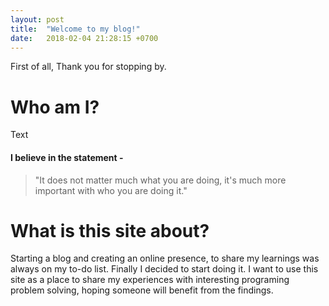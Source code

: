```yaml
---
layout: post
title:  "Welcome to my blog!"
date:   2018-02-04 21:28:15 +0700
---
```

First of all, Thank you for stopping by.

# Who am I?
Text


#### I believe in the statement -
> "It does not matter much what you are doing, it's much more important with who you are doing it."


# What is this site about?
Starting a blog and creating an online presence, to share my learnings was always on my to-do list. Finally  I decided to start doing it.
I want to use this site as a place to share my experiences with interesting programing problem solving, hoping someone will benefit from the findings.
